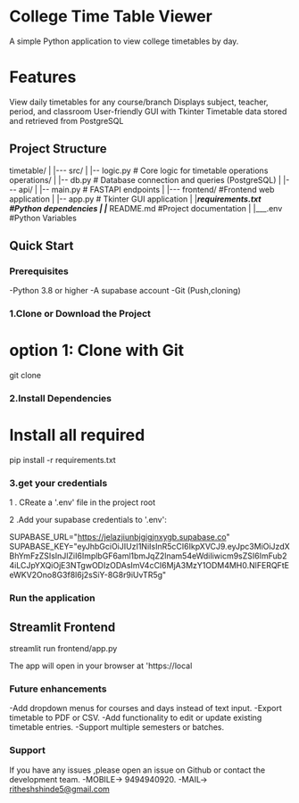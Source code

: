 # College Time Table Viewer

A simple Python application to view college timetables by day.
# Features
View daily timetables for any course/branch
Displays subject, teacher, period, and classroom
User-friendly GUI with Tkinter
Timetable data stored and retrieved from PostgreSQL

## Project Structure


timetable/
|
|--- src/
|    |-- logic.py         # Core logic for timetable operations
operations/
|    |-- db.py      # Database connection and queries (PostgreSQL)
| 
|--- api/
|   |-- main.py    # FASTAPI endpoints 
|
|--- frontend/       #Frontend web application
|    |-- app.py     # Tkinter GUI application
|
|___requirements.txt  #Python dependencies
|
|___ README.md        #Project documentation
|
|___.env             #Python Variables


## Quick Start

### Prerequisites
-Python 3.8 or higher
-A supabase account
-Git (Push,cloning)

### 1.Clone or Download the Project
# option 1: Clone with Git
git clone<repository-url>

### 2.Install Dependencies

# Install all required 
pip install -r requirements.txt

### 3.get your credentials

1 . CReate a '.env' file in the project root

2 .Add your supabase credentials to '.env':

SUPABASE_URL="https://jelazjiunbjgigjnxygb.supabase.co"
SUPABASE_KEY="eyJhbGciOiJIUzI1NiIsInR5cCI6IkpXVCJ9.eyJpc3MiOiJzdXBhYmFzZSIsInJlZiI6ImplbGF6aml1bmJqZ2lnam54eWdiIiwicm9sZSI6ImFub24iLCJpYXQiOjE3NTgwODIzODAsImV4cCI6MjA3MzY1ODM4MH0.NlFERQFtEeWKV2Ono8G3f8l6j2sSiY-8G8r9iUvTR5g"


### Run the application

## Streamlit Frontend
streamlit run frontend/app.py

The app will open in your browser at 'https://local 









### Future enhancements

-Add dropdown menus for courses and days instead of text input.
-Export timetable to PDF or CSV.
-Add functionality to edit or update existing timetable entries.
-Support multiple semesters or batches.

### Support
 If you have any issues ,please open an issue on Github or contact the development team.
 -MOBILE-> 9494940920.
 -MAIL-> ritheshshinde5@gmail.com